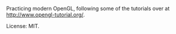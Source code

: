 Practicing modern OpenGL, following some of the tutorials over at
http://www.opengl-tutorial.org/.

License: MIT.
